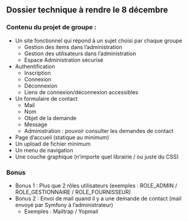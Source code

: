 ## Dossier technique à rendre le 8 décembre

### Contenu du projet de groupe : 
- Un site fonctionnel qui répond à un sujet choisi par chaque groupe 
    - Gestion des items dans l’administration
    - Gestion des utilisateurs dans l’administration
    - Espace Administration sécurisé
- Authentification
    - Inscription
    - Connexion
    - Déconnexion
    - Liens de connexion/déconnexion accessibles
- Un formulaire de contact 
    - Mail
    - Nom
    - Objet de la demande
    - Message
  - Administration : pouvoir consulter les demandes de contact
- Page d’accueil (statique au minimum)
- Un upload de fichier minimum
- Un menu de navigation 
- Une couche graphique (n’importe quel librairie / ou juste du CSS)

### Bonus 
- Bonus 1 : Plus que 2 rôles utilisateurs (exemples : ROLE_ADMIN / ROLE_GESTIONNAIRE / ROLE_FOURNISSEUR) 
- Bonus 2 : Envoi de mail quand il y a une demande de contact (mail envoyé par Symfony à l’administrateur) 
    - Exemples : Mailtrap / Yopmail  


